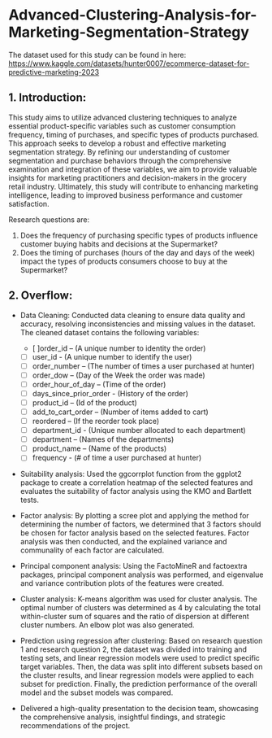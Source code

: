 # Advanced-Clustering-Analysis-for-Marketing-Segmentation-Strategy
The dataset used for this study can be found in here:
https://www.kaggle.com/datasets/hunter0007/ecommerce-dataset-for-predictive-marketing-2023

## 1. Introduction:

This study aims to utilize advanced clustering techniques to analyze essential product-specific variables such as customer consumption frequency, timing of purchases, and specific types of products purchased. This approach seeks to develop a robust and effective marketing segmentation strategy. By refining our understanding of customer segmentation and purchase behaviors through the comprehensive examination and integration of these variables, we aim to provide valuable insights for marketing practitioners and decision-makers in the grocery retail industry. Ultimately, this study will contribute to enhancing marketing intelligence, leading to improved business performance and customer satisfaction. 

Research questions are: 
1) Does the frequency of purchasing specific types of products influence customer buying habits and decisions at the Supermarket? 
2) Does the timing of purchases (hours of the day and days of the week) impact the types of products consumers choose to buy at the Supermarket?

## 2. Overflow:

- Data Cleaning: Conducted data cleaning to ensure data quality and accuracy, resolving inconsistencies and missing values in the dataset. The cleaned dataset contains the following variables:
  - [ ]order_id – (A unique number to identity the order)
  - [ ] user_id - (A unique number to identify the user)
  - [ ] order_number – (The number of times a user purchased at hunter) 
  - [ ] order_dow – (Day of the Week the order was made)
  - [ ] order_hour_of_day – (Time of the order) 
  - [ ] days_since_prior_order - (History of the order) 
  - [ ] product_id – (Id of the product) 
  - [ ] add_to_cart_order – (Number of items added to cart)
  - [ ] reordered – (If the reorder took place)
  - [ ] department_id - (Unique number allocated to each department)
  - [ ] department – (Names of the departments)
  - [ ] product_name – (Name of the products)
  - [ ] frequency - (# of time a user purchased at hunter)

- Suitability analysis: Used the ggcorrplot function from the ggplot2 package to create a correlation heatmap of the selected features and evaluates the suitability of factor analysis using the KMO and Bartlett tests.

- Factor analysis: By plotting a scree plot and applying the method for determining the number of factors, we determined that 3 factors should be chosen for factor analysis based on the selected features. Factor analysis was then conducted, and the explained variance and communality of each factor are calculated.

- Principal component analysis: Using the FactoMineR and factoextra packages, principal component analysis was performed, and eigenvalue and variance contribution plots of the features were created.

- Cluster analysis: K-means algorithm was used for cluster analysis. The optimal number of clusters was determined as 4 by calculating the total within-cluster sum of squares and the ratio of dispersion at different cluster numbers. An elbow plot was also generated.

- Prediction using regression after clustering: Based on research question 1 and research question 2, the dataset was divided into training and testing sets, and linear regression models were used to predict specific target variables. Then, the data was split into different subsets based on the cluster results, and linear regression models were applied to each subset for prediction. Finally, the prediction performance of the overall model and the subset models was compared.

- Delivered a high-quality presentation to the decision team, showcasing the comprehensive analysis, insightful findings, and strategic recommendations of the project.
